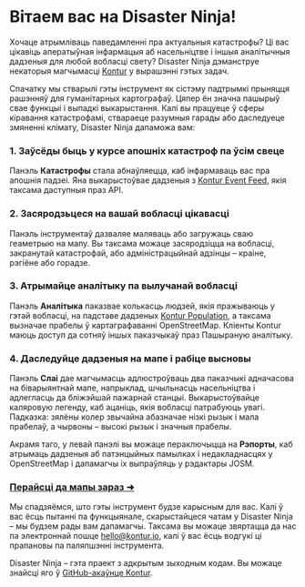 # Вітаем вас на Disaster Ninja!

Хочаце атрымліваць паведамленні пра актуальныя катастрофы? Ці вас цікавіць аператыўная інфармацыя аб насельніцтве і іншыя аналітычныя дадзеныя для любой вобласці свету? Disaster Ninja дэманструе некаторыя магчымасці [Kontur](https://www.kontur.io/) у вырашэнні гэтых задач.

Спачатку мы стварылі гэты інструмент як сістэму падтрымкі прыняцця рашэнняў для гуманітарных картографаў. Цяпер ён значна пашырыў свае функцыі і выпадкі выкарыстання. Калі вы працуеце ў сферы кіравання катастрофамі, ствараеце разумныя гарады або даследуеце змяненні клімату, Disaster Ninja дапаможа вам:

### 1. Заўсёды быць у курсе апошніх катастроф па ўсім свеце

Панэль **Катастрофы** стала абнаўляецца, каб інфармаваць вас пра апошнія падзеі. Яна выкарыстоўвае дадзеныя з [Kontur Event Feed](https://www.kontur.io/portfolio/event-feed/), якія таксама даступныя праз API.

### 2. Засяродзьцеся на вашай вобласці цікавасці

Панэль інструментаў дазваляе маляваць або загружаць сваю геаметрыю на мапу. Вы таксама можаце засяродзіцца на вобласці, закранутай катастрофай, або адміністрацыйнай адзінцы – краіне, рэгіёне або горадзе.

### 3. Атрымайце аналітыку па вылучанай вобласці

Панэль **Аналітыка** паказвае колькасць людзей, якія пражываюць у гэтай вобласці, на падставе дадзеных [Kontur Population](https://data.humdata.org/dataset/kontur-population-dataset), а таксама вызначае прабелы ў картаграфаванні OpenStreetMap. Кліенты Kontur маюць доступ да сотняў іншых паказчыкаў праз Пашыраную аналітыку.

### 4. Даследуйце дадзеныя на мапе і рабіце высновы

Панэль **Слаі** дае магчымасць адлюстроўваць два паказчыкі адначасова на біварыянтнай мапе, напрыклад, шчыльнасць насельніцтва і адлегласць да бліжэйшай пажарнай станцыі. Выкарыстоўвайце каляровую легенду, каб ацаніць, якія вобласці патрабуюць увагі.
Падказка: зялёны колер звычайна абазначае нізкі рызык і мала прабелаў, а чырвоны – высокі рызык і значныя прабелы.

Акрамя таго, у левай панэлі вы можаце пераключыцца на **Рэпорты**, каб атрымаць дадзеныя аб патэнцыйных памылках і недакладнасцях у OpenStreetMap і дапамагчы іх выпраўляць у рэдактары JOSM.

### [Перайсці да мапы зараз ➜](/ "map")

Мы спадзяёмся, што гэты інструмент будзе карысным для вас. Калі ў вас ёсць пытанні па функцыянале, скарыстайцеся чатам у Disaster Ninja – мы будзем рады вам дапамагчы. Таксама вы можаце звяртацца да нас па электроннай пошце [hello@kontur.io](mailto:hello@kontur.io), калі ў вас ёсць водгукі ці прапановы па паляпшэнні інструмента.

Disaster Ninja – гэта праект з адкрытым зыходным кодам. Вы можаце знайсці яго ў [GitHub-акаўнце Kontur](https://github.com/konturio).